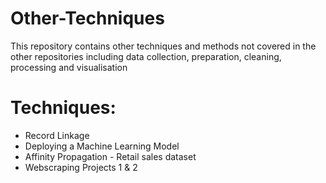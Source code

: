 # Other-Techniques
This repository contains other techniques and methods not covered in the other repositories including data collection, preparation, cleaning, processing and visualisation

# Techniques:
* Record Linkage
* Deploying a Machine Learning Model
* Affinity Propagation - Retail sales dataset
* Webscraping Projects 1 & 2
